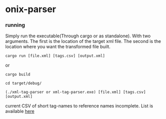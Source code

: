 # onix-parser

### running

Simply run the executable(Through cargo or as standalone). With two arguments. The first is the location of the target xml file. The second is the location where you want the transformed file built.

`cargo run [file.xml] [tags.csv] [output.xml]`

or

`cargo build`

`cd target/debug/`

`(./xml-tag-parser or xml-tag-parser.exe) [file.xml] [tags.csv] [output.xml]`

current CSV of short tag-names to reference names incomplete. List is available [here](https://onixedit.com/en-us/products/onixedit/onix-tags)
